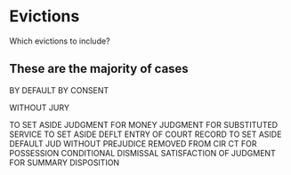 # Evictions

Which evictions to include?

## These are the majority of cases

BY DEFAULT
BY CONSENT

WITHOUT JURY

TO SET ASIDE JUDGMENT
FOR MONEY JUDGMENT
FOR SUBSTITUTED SERVICE 
TO SET ASIDE DEFLT ENTRY
OF COURT RECORD
TO SET ASIDE DEFAULT JUD
WITHOUT PREJUDICE
REMOVED FROM CIR CT
FOR POSSESSION
CONDITIONAL DISMISSAL
SATISFACTION OF JUDGMENT
FOR SUMMARY DISPOSITION 

